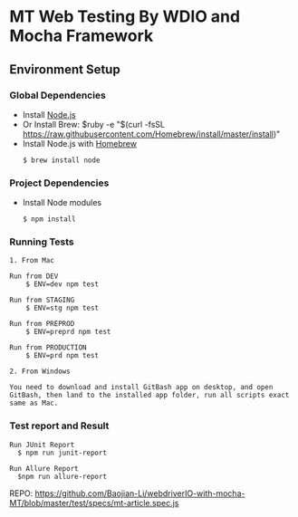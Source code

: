 # MT Web Testing By WDIO and Mocha Framework

## Environment Setup

### Global Dependencies

* Install [Node.js](https://nodejs.org/en/)
* Or Install Brew: $ruby -e "$(curl -fsSL https://raw.githubusercontent.com/Homebrew/install/master/install)"
* Install Node.js with [Homebrew](http://brew.sh/)
  ```
  $ brew install node
  ```
### Project Dependencies

* Install Node modules
  ```
  $ npm install
  ```

### Running Tests 
    1. From Mac

    Run from DEV
        $ ENV=dev npm test 

    Run from STAGING
        $ ENV=stg npm test 

    Run from PREPROD
        $ ENV=preprd npm test 

    Run from PRODUCTION
        $ ENV=prd npm test 

    2. From Windows

    You need to download and install GitBash app on desktop, and open GitBash, then land to the installed app folder, run all scripts exact same as Mac.


### Test report and Result
    Run JUnit Report
      $ npm run junit-report

    Run Allure Report
      $npm run allure-report

REPO: https://github.com/Baojian-Li/webdriverIO-with-mocha-MT/blob/master/test/specs/mt-article.spec.js
